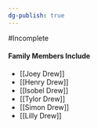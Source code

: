 ```yaml
---
dg-publish: true
---
```

#Incomplete 

#### Family Members Include
- [[Joey Drew]]
- [[Henry Drew]]
- [[Isobel Drew]]
- [[Tylor Drew]]
- [[Simon Drew]]
-  [[Lilly Drew]]
